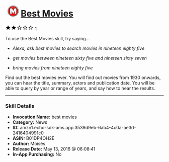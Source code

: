 # &nbsp;<img src="skill_icon" alt="Best Movies icon" width="36"> [Best Movies](http://alexa.amazon.com/#skills/amzn1.echo-sdk-ams.app.3539d9eb-6ab4-4c0a-ae3d-2416404991c0)
![2 stars](../../images/ic_star_black_18dp_1x.png)![2 stars](../../images/ic_star_black_18dp_1x.png)![2 stars](../../images/ic_star_border_black_18dp_1x.png)![2 stars](../../images/ic_star_border_black_18dp_1x.png)![2 stars](../../images/ic_star_border_black_18dp_1x.png) 1

To use the Best Movies skill, try saying...

* *Alexa, ask best movies to search movies in nineteen eighty five*

* *get movies between nineteen sixty five and nineteen sixty seven*

* *bring movies from nineteen eighty five*

Find out the best movies ever. You will find out movies from 1930 onwards, you can hear the title, summary, actors and publication date. You will be able to query by year or range of years, and say how to hear the results.

***

### Skill Details

* **Invocation Name:** best movies
* **Category:** News
* **ID:** amzn1.echo-sdk-ams.app.3539d9eb-6ab4-4c0a-ae3d-2416404991c0
* **ASIN:** B01DP4OH2E
* **Author:** Moisés
* **Release Date:** May 13, 2016 @ 06:08:41
* **In-App Purchasing:** No
